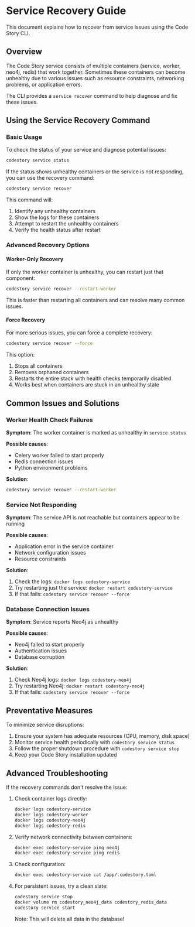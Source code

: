 # Service Recovery Guide

This document explains how to recover from service issues using the Code Story CLI.

## Overview

The Code Story service consists of multiple containers (service, worker, neo4j, redis) that work together. Sometimes these containers can become unhealthy due to various issues such as resource constraints, networking problems, or application errors.

The CLI provides a `service recover` command to help diagnose and fix these issues.

## Using the Service Recovery Command

### Basic Usage

To check the status of your service and diagnose potential issues:

```bash
codestory service status
```

If the status shows unhealthy containers or the service is not responding, you can use the recovery command:

```bash
codestory service recover
```

This command will:
1. Identify any unhealthy containers
2. Show the logs for these containers
3. Attempt to restart the unhealthy containers
4. Verify the health status after restart

### Advanced Recovery Options

#### Worker-Only Recovery

If only the worker container is unhealthy, you can restart just that component:

```bash
codestory service recover --restart-worker
```

This is faster than restarting all containers and can resolve many common issues.

#### Force Recovery

For more serious issues, you can force a complete recovery:

```bash
codestory service recover --force
```

This option:
1. Stops all containers
2. Removes orphaned containers
3. Restarts the entire stack with health checks temporarily disabled
4. Works best when containers are stuck in an unhealthy state

## Common Issues and Solutions

### Worker Health Check Failures

**Symptom**: The worker container is marked as unhealthy in `service status`

**Possible causes**:
- Celery worker failed to start properly
- Redis connection issues
- Python environment problems

**Solution**:
```bash
codestory service recover --restart-worker
```

### Service Not Responding

**Symptom**: The service API is not reachable but containers appear to be running

**Possible causes**:
- Application error in the service container
- Network configuration issues
- Resource constraints

**Solution**:
1. Check the logs: `docker logs codestory-service`
2. Try restarting just the service: `docker restart codestory-service`
3. If that fails: `codestory service recover --force`

### Database Connection Issues

**Symptom**: Service reports Neo4j as unhealthy

**Possible causes**:
- Neo4j failed to start properly
- Authentication issues
- Database corruption

**Solution**:
1. Check Neo4j logs: `docker logs codestory-neo4j`
2. Try restarting Neo4j: `docker restart codestory-neo4j`
3. If that fails: `codestory service recover --force`

## Preventative Measures

To minimize service disruptions:

1. Ensure your system has adequate resources (CPU, memory, disk space)
2. Monitor service health periodically with `codestory service status`
3. Follow the proper shutdown procedure with `codestory service stop`
4. Keep your Code Story installation updated

## Advanced Troubleshooting

If the recovery commands don't resolve the issue:

1. Check container logs directly:
   ```bash
   docker logs codestory-service
   docker logs codestory-worker
   docker logs codestory-neo4j
   docker logs codestory-redis
   ```

2. Verify network connectivity between containers:
   ```bash
   docker exec codestory-service ping neo4j
   docker exec codestory-service ping redis
   ```

3. Check configuration:
   ```bash
   docker exec codestory-service cat /app/.codestory.toml
   ```

4. For persistent issues, try a clean slate:
   ```bash
   codestory service stop
   docker volume rm codestory_neo4j_data codestory_redis_data
   codestory service start
   ```
   Note: This will delete all data in the database!